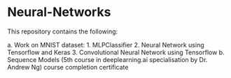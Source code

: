 # Neural-Networks

This repository contains the following:

a. Work on MNIST dataset:
    1. MLPClassifier 
    2. Neural Network using Tensorflow and Keras
    3. Convolutional Neural Network using Tensorflow
b. Sequence Models (5th course in deeplearning.ai specialisation by Dr. Andrew Ng) course completion certificate
